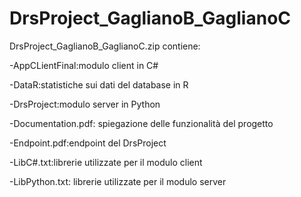 # DrsProject_GaglianoB_GaglianoC

DrsProject_GaglianoB_GaglianoC.zip contiene:

-AppCLientFinal:modulo client in C#

-DataR:statistiche sui dati del database in R

-DrsProject:modulo server in Python

-Documentation.pdf: spiegazione delle funzionalità del progetto 

-Endpoint.pdf:endpoint del DrsProject

-LibC#.txt:librerie utilizzate per il modulo client

-LibPython.txt: librerie utilizzate per il modulo server
